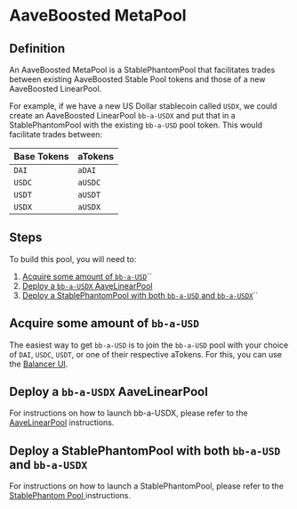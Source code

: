 # AaveBoosted MetaPool

## Definition

An AaveBoosted MetaPool is a StablePhantomPool that facilitates trades between existing AaveBoosted Stable Pool tokens and those of a new AaveBoosted LinearPool.

For example, if we have a new US Dollar stablecoin called `USDX`, we could create an AaveBoosted LinearPool `bb-a-USDX` and put that in a StablePhantomPool with the existing `bb-a-USD` pool token. This would facilitate trades between:

| Base Tokens | aTokens |
| ----------- | ------- |
| `DAI`       | `aDAI`  |
| `USDC`      | `aUSDC` |
| `USDT`      | `aUSDT` |
| `USDX`      | `aUSDX` |

## Steps

To build this pool, you will need to:

1. [Acquire some amount of `bb-a-USD`](aaveboosted-metapool.md#acquire-some-amount-of-bb-a-usd)``
2. [Deploy a `bb-a-USDX` AaveLinearPool](aaveboosted-metapool.md#deploy-a-bb-a-usdx-aavelinearpool)
3. [Deploy a StablePhantomPool with both `bb-a-USD` and `bb-a-USDX`](aaveboosted-metapool.md#deploy-a-stablephantompool-with-both-bb-a-usd-and-bb-a-usdx)``

## Acquire some amount of `bb-a-USD`

The easiest way to get `bb-a-USD` is to join the `bb-a-USD` pool with your choice of `DAI`, `USDC`, `USDT`, or one of their respective aTokens. For this, you can use the [Balancer UI](https://app.balancer.fi).

## Deploy a `bb-a-USDX` AaveLinearPool

For instructions on how to launch bb-a-USDX, please refer to the [AaveLinearPool](aavelinearpool.md) instructions.

## Deploy a StablePhantomPool with both `bb-a-USD` and `bb-a-USDX`

For instructions on how to launch a StablePhantomPool, please refer to the [StablePhantom Pool ](stablephantom-pool.md)instructions.
